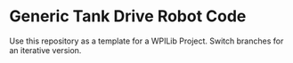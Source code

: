﻿# Generic Tank Drive Robot Code

Use this repository as a template for a WPILib Project.
Switch branches for an iterative version.
